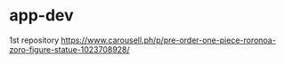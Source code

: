 # app-dev
1st repository
https://www.carousell.ph/p/pre-order-one-piece-roronoa-zoro-figure-statue-1023708928/
